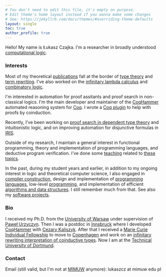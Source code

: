 ```yaml
---
# You don't need to edit this file, it's empty on purpose.
# Edit theme's home layout instead if you wanna make some changes
# See: https://jekyllrb.com/docs/themes/#overriding-theme-defaults
layout: single
toc: true
author_profile: true
---
```


Hello! My name is Łukasz Czajka. I'm a researcher in broadly
understood
[computational logic](https://en.wikipedia.org/wiki/Logic_in_computer_science).

### Interests

Most of my theoretical [publications](/papers/) fall at the border of
[type theory](https://plato.stanford.edu/entries/type-theory/) and
[term rewriting](https://en.wikipedia.org/wiki/Rewriting). I've also
worked on the
[infinitary lambda calculus](https://lmcs.episciences.org/6194) and
[combinatory logic](https://drops.dagstuhl.de/opus/volltexte/2017/7736/).

I'm interested in automation for proof assitants and proof search in
non-classical logics. I'm the main developer and maintainer of the
[CoqHammer](https://coqhammer.github.io) automated reasoning system
for [Coq](https://coq.inria.fr). I wrote a
[Coq plugin](https://github.com/lukaszcz/coinduction) to help with
proofs by coinduction.

Recently, I've been working on
[proof search in dependent type theory](/papers/sauto.pdf) and
intuitionistic logic, and on improving automation for disjunctive
formulas in [IRIS](https://iris-project.org).

Outside of my research, I maintain a general interest in functional
programming, theory and implementation of programming languages, and
deductive program verification. I've done some [teaching](/teaching/)
related to
[these](https://ls14-www.cs.tu-dortmund.de/cms/de/Lehre/Lehrveranstaltungen/2019WS/POPL/index.html)
[topics](https://ls14-www.cs.tu-dortmund.de/cms/de/Lehre/Lehrveranstaltungen/2020SS/ATLSE/index.html).

In the past, during my student years and earlier, in addition to my
ongoing interest in logic and theoretical computer science, I also engaged
in [compiler construction](https://github.com/lukaszcz/javalette#readme),
design and implementation of
[programming languages](https://github.com/lukaszcz/hcpl#readme), low-level
[programming](https://github.com/lukaszcz/asm32#readme), and
implementation of efficient
[algorithms and data structures](https://pascaladt.github.io). I still
remember much from that. See also my
[software projects](/software/).

### Bio

I received my Ph.D. from the [University of Warsaw](http://www.mimuw.edu.pl) under
supervision of [Paweł Urzyczyn](http://www.mimuw.edu.pl/~urzy/). Then I was a postdoc in [Innsbruck](http://cl-informatik.uibk.ac.at/) where I
developed [CoqHammer](https://coqhammer.github.io) with
[Cezary Kaliszyk](http://cl-informatik.uibk.ac.at/cek/).
After that I received a [Marie Curie Individual Fellowship](https://ec.europa.eu/research/mariecurieactions/actions/postdoctoral-fellowships) to move to
[Copenhagen](https://di.ku.dk/) and work on an [infinitary rewriting
interpretation of coinductive types](https://lmcs.episciences.org/6097). Now
I am at the [Technical University of
Dortmund](https://ls14-www.cs.tu-dortmund.de).

### Contact

Email (still valid, but I'm not at [MIMUW](http://www.mimuw.edu.pl)
anymore): lukaszcz at mimuw edu pl
